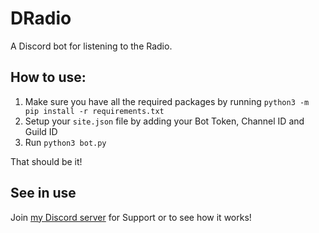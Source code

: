 # DRadio
A Discord bot for listening to the Radio.
## How to use:
1. Make sure you have all the required packages by running `python3 -m pip install -r requirements.txt`
2. Setup your `site.json` file by adding your Bot Token, Channel ID and Guild ID
3. Run `python3 bot.py`

That should be it!
## See in use
Join [my Discord server](https://discord.gg/ymb84qM54A) for Support or to see how it works!